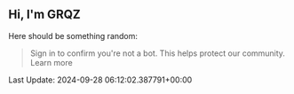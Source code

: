 ## Hi, I'm GRQZ
Here should be something random:  
> Sign in to confirm you're not a bot. This helps protect our community. Learn more


Last Update: 2024-09-28 06:12:02.387791+00:00
